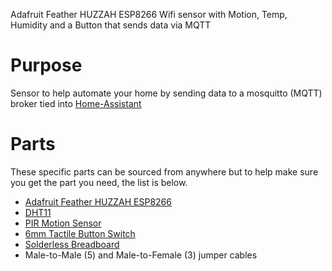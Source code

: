 Adafruit Feather HUZZAH ESP8266 Wifi sensor with Motion, Temp, Humidity and a Button that sends data via MQTT

# Purpose
Sensor to help automate your home by sending data to a mosquitto (MQTT) broker tied into [Home-Assistant](https://home-assistant.io) 

# Parts
These specific parts can be sourced from anywhere but to help make sure you get the part you need, the list is below.
  * [Adafruit Feather HUZZAH ESP8266](https://learn.adafruit.com/adafruit-feather-huzzah-esp8266/overview)
  * [DHT11](https://www.adafruit.com/product/386)
  * [PIR Motion Sensor](https://www.adafruit.com/products/189)
  * [6mm Tactile Button Switch](https://www.adafruit.com/products/367)
  * [Solderless Breadboard](https://www.amazon.com/BB400-Solderless-Plug-BreadBoard-tie-points/dp/B0040Z1ERO)
  * Male-to-Male (5) and Male-to-Female (3) jumper cables 
